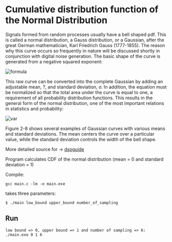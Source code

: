 # Cumulative distribution function of the Normal Distribution
Signals formed from random processes usually have a bell shaped pdf. This is called a normal distribution, a Gauss distribution, or a Gaussian, after the great German mathematician, Karl Friedrich Gauss (1777-1855). The reason why this curve occurs so frequently in nature will be discussed shortly in conjunction with digital noise generation. The basic shape of the curve is generated from a negative squared exponent:

![formula](https://render.githubusercontent.com/render/math?math=y(x)=e^{-x^{2}})

This raw curve can be converted into the complete Gaussian by adding an adjustable mean, ?, and standard deviation, σ. In addition, the equation must be normalized so that the total area under the curve is equal to one, a requirement of all probability distribution functions. This results in the general form of the normal distribution, one of the most important relations in statistics and probability:

![var](http://www.dspguide.com/graphics/E_2_8.gif)

Figure 2-8 shows several examples of Gaussian curves with various means and standard deviations. The mean centers the curve over a particular value, while the standard deviation controls the width of the bell shape.

More detailed source for -> [dspguide](http://www.dspguide.com/ch2/5.htm)

Program calculates CDF of the normal distribution (mean = 0 and standard deviation = 1)

Compile:
```
gcc main.c -lm -o main.exe
```

takes three parameters:
```
$ ./main low_bound upper_bound number_of_sampling
```

## Run
```
low bound => 0, upper bound => 1 and number of sampling => 6:
./main.exe 0 1 6
```